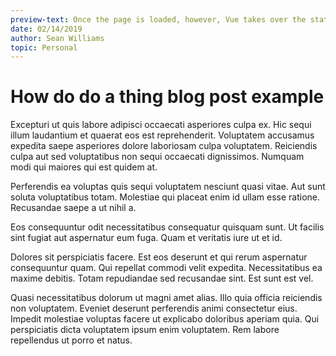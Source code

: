 ```yaml
---
preview-text: Once the page is loaded, however, Vue takes over the static content and turns it into a full Single-Page Application (SPA).
date: 02/14/2019
author: Sean Williams
topic: Personal
---
```

# How do do a thing blog post example

Excepturi ut quis labore adipisci occaecati asperiores culpa ex. Hic sequi illum laudantium et quaerat eos est reprehenderit. Voluptatem accusamus expedita saepe asperiores dolore laboriosam culpa voluptatem. Reiciendis culpa aut sed voluptatibus non sequi occaecati dignissimos. Numquam modi qui maiores qui est quidem at.

Perferendis ea voluptas quis sequi voluptatem nesciunt quasi vitae. Aut sunt soluta voluptatibus totam. Molestiae qui placeat enim id ullam esse ratione. Recusandae saepe a ut nihil a.

Eos consequuntur odit necessitatibus consequatur quisquam sunt. Ut facilis sint fugiat aut aspernatur eum fuga. Quam et veritatis iure ut et id.

Dolores sit perspiciatis facere. Est eos deserunt et qui rerum aspernatur consequuntur quam. Qui repellat commodi velit expedita. Necessitatibus ea maxime debitis. Totam repudiandae sed recusandae sint. Est sunt est vel.

Quasi necessitatibus dolorum ut magni amet alias. Illo quia officia reiciendis non voluptatem. Eveniet deserunt perferendis animi consectetur eius. Impedit molestiae voluptas facere ut explicabo doloribus aperiam quia. Qui perspiciatis dicta voluptatem ipsum enim voluptatem. Rem labore repellendus ut porro et natus.
